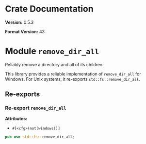 # Crate Documentation

**Version:** 0.5.3

**Format Version:** 43

# Module `remove_dir_all`

Reliably remove a directory and all of its children.

This library provides a reliable implementation of `remove_dir_all` for Windows.
For Unix systems, it re-exports `std::fs::remove_dir_all`.

## Re-exports

### Re-export `remove_dir_all`

**Attributes:**

- `#[<cfg>(not(windows))]`

```rust
pub use std::fs::remove_dir_all;
```

